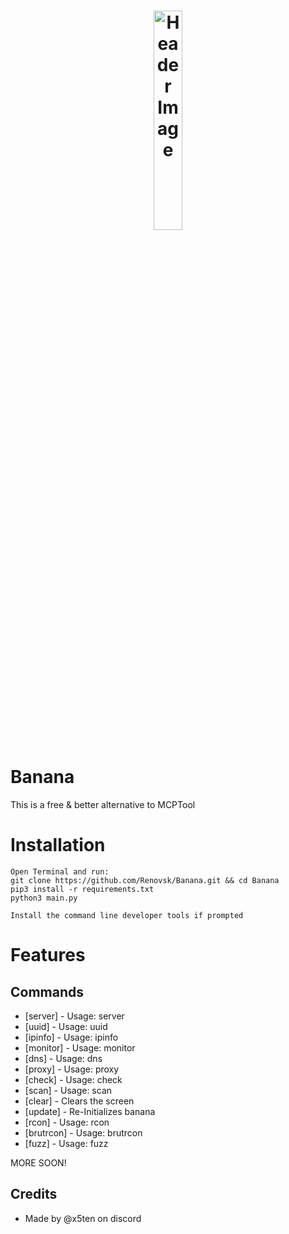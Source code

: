 <h1 align="center">
  <img src="https://r2.e-z.host/049cab41-5ed3-4a5c-a42f-5b83b721f333/re5pq23l.png" alt="Header Image" style="width:30%; max-width:600px;"/>
</h1>


# Banana
This is a free & better alternative to MCPTool

# Installation
```
Open Terminal and run: 
git clone https://github.com/Renovsk/Banana.git && cd Banana
pip3 install -r requirements.txt
python3 main.py

Install the command line developer tools if prompted
```

# Features
## Commands
- [server] - Usage: server <address>
- [uuid] - Usage: uuid <ign>
- [ipinfo] - Usage: ipinfo <ip>
- [monitor] - Usage: monitor <ip>
- [dns] - Usage: dns <domain>
- [proxy] - Usage: proxy <ip> <mode>
- [check] - Usage: check <file>
- [scan] - Usage: scan <ip> <range> <threads>
- [clear] - Clears the screen
- [update] - Re-Initializes banana
- [rcon] - Usage: rcon <server> <password>
- [brutrcon] - Usage: brutrcon <server> <file>
- [fuzz] - Usage: fuzz <website> <file> <threads>

MORE SOON!

## Credits
- Made by @x5ten on discord
